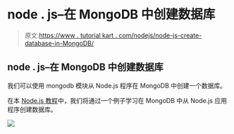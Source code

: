 # node . js–在 MongoDB 中创建数据库

> 原文:[https://www . tutorial kart . com/nodejs/node-js-create-database-in-MongoDB/](https://www.tutorialkart.com/nodejs/node-js-create-database-in-mongodb/)

## node . js–在 MongoDB 中创建数据库

我们可以使用 mongodb 模块从 Node.js 程序在 MongoDB 中创建一个数据库。

在本 [Node.js 教程](https://www.tutorialkart.com/nodejs/nodejs-tutorial/)中，我们将通过一个例子学习在 MongoDB 中从 Node.js 应用程序创建数据库。

[![](../Images/925da31b32d6bc3827932f6c8afb11bb.png)](https://www.tutorialkart.com/)